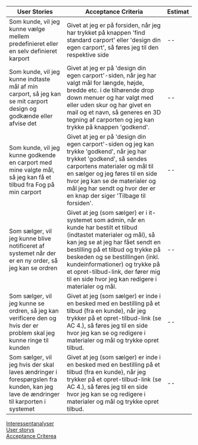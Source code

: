 | User Stories  | Acceptance Criteria | Estimat |
| ------------- | ------------- | ------------- |
| Som kunde, vil jeg kunne vælge mellem predefinieret eller en selv definieret karport  | Givet at jeg er på forsiden, når jeg har trykket på knappen 'find standard carport' eller 'design din egen carport', så føres jeg til den respektive side  | -- |
| Som kunde, vil jeg kunne indtaste mål af min carport, så jeg kan se mit carport design og godkænde eller afvise det  | Givet at jeg er på 'design din egen carport'-siden, når jeg har valgt mål for længde, højde, bredde etc. i de tilhørende drop down menuer og har valgt med eller uden skur og har givet en mail og et navn, så generes en 3D tegning af carporten og jeg kan trykke på knappen 'godkend'.  | -- |
| Som kunde, vil jeg kunne godkende en carport med mine valgte mål, så jeg kan få et tilbud fra Fog på min carport  | Givet at jeg er på 'design din egen carport'-siden og jeg kan trykke 'godkend', når jeg har trykket 'godkend', så sendes carportens materialer og mål til en sælger og jeg føres til en side hvor jeg kan se de materialer og mål jeg har sendt og hvor der er en knap der siger 'Tilbage til forsiden'. | -- |
| Som sælger, vil jeg kunne blive notificeret af systemet når der er en ny order, så jeg kan se ordren  | Givet at jeg (som sælger) er i it-systemet som admin, når en kunde har bestilt et tilbud (indtastet materialer og mål), så kan jeg se at jeg har fået sendt en bestilling på et tilbud og trykke på beskeden og se bestillingen (inkl. kundeinformationer) og trykke på et opret-tilbud-link, der fører mig til en side hvor jeg kan redigere i materialer og mål.  | -- |
| Som sælger, vil jeg kunne se ordren, så jeg kan verificere den og hvis der er problem skal jeg kunne ringe til kunden  | Givet at jeg (som sælger) er inde i en besked med en bestilling på et tilbud (fra en kunde), når jeg trykker på et opret-tilbud-link (se AC 4.), så føres jeg til en side hvor jeg kan se og redigere i materialer og mål og trykke opret tilbud.  | -- |
| Som sælger, vil jeg hvis der skal laves ændringer i forespørgslen fra kunden, kan jeg lave de ændringer til karporten i systemet  | Givet at jeg (som sælger) er inde i en besked med en bestilling på et tilbud (fra en kunde), når jeg trykker på et opret-tilbud-link (se AC 4.), så føres jeg til en side hvor jeg kan se og redigere i materialer og mål og trykke opret tilbud.  | -- |

[Interessentanalyser](doc/Interessentanalyser.md)  
[User storys](doc/UserStorys.md)  
[Acceptance Criterea](doc/AcceptanceCriterea.md)

